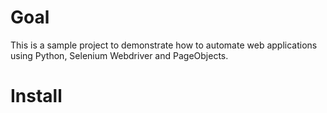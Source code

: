 # Goal
This is a sample project to demonstrate how to automate web applications using Python, Selenium Webdriver and PageObjects.

# Install 

